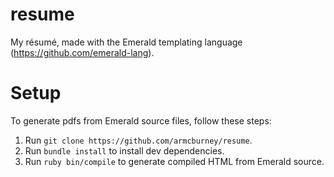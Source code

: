 # resume
My résumé, made with the Emerald templating language (https://github.com/emerald-lang).

# Setup
To generate pdfs from Emerald source files, follow these steps:

1. Run `git clone https://github.com/armcburney/resume`.
2. Run `bundle install` to install dev dependencies.
3. Run `ruby bin/compile` to generate compiled HTML from Emerald source.
